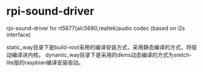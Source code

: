 # rpi-sound-driver
rpi-sound-driver for rt5677(alc5680,realtek)audio codec (based on i2s interface)

static_way目录下是build-root采用的编译安装方式，采用静态编译的方式，将驱动编译进内核。
dynamic_way目录下是采用的dkms动态编译的方式为sretch-lite版的raspbian编译安装驱动。
